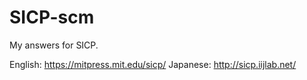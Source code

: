 SICP-scm
========

My answers for SICP.

English: https://mitpress.mit.edu/sicp/
Japanese: http://sicp.iijlab.net/
